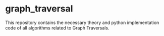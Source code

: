 # graph_traversal
This repository contains the necessary theory and python implementation code of all algorithms related to Graph Traversals.
